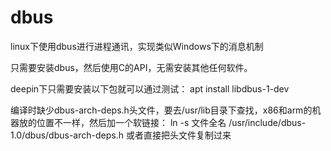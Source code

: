 # dbus
linux下使用dbus进行进程通讯，实现类似Windows下的消息机制


只需要安装dbus，然后使用C的API，无需安装其他任何软件。

deepin下只需要安装以下包就可以通过测试：
apt install libdbus-1-dev


编译时缺少dbus-arch-deps.h头文件，要去/usr/lib目录下查找，x86和arm的机器放的位置不一样，然后加一个软链接：
ln -s  文件全名   /usr/include/dbus-1.0/dbus/dbus-arch-deps.h
或者直接把头文件复制过来






